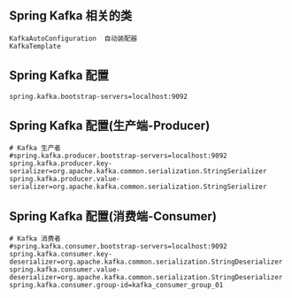 
## Spring Kafka 相关的类
	KafkaAutoConfiguration	自动装配器
	KafkaTemplate				


## Spring Kafka 配置
	spring.kafka.bootstrap-servers=localhost:9092

## Spring Kafka 配置(生产端-Producer)
	# Kafka 生产者
	#spring.kafka.producer.bootstrap-servers=localhost:9092
	spring.kafka.producer.key-serializer=org.apache.kafka.common.serialization.StringSerializer
	spring.kafka.producer.value-serializer=org.apache.kafka.common.serialization.StringSerializer
	
## Spring Kafka 配置(消费端-Consumer)
	# Kafka 消费者
	#spring.kafka.consumer.bootstrap-servers=localhost:9092
	spring.kafka.consumer.key-deserializer=org.apache.kafka.common.serialization.StringDeserializer
	spring.kafka.consumer.value-deserializer=org.apache.kafka.common.serialization.StringDeserializer	
	spring.kafka.consumer.group-id=kafka_consumer_group_01
	
